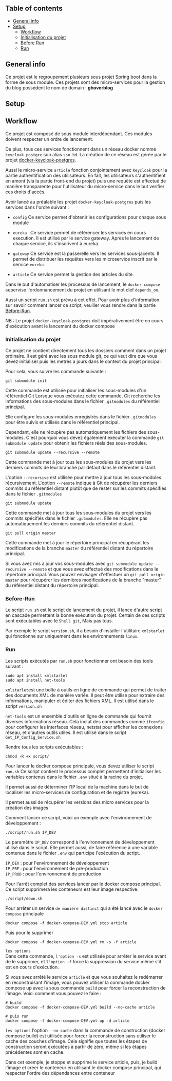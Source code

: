 ## Table of contents

* [General info](#general-info)
* [Setup](#setup)
    * [Workflow](#workflow)
    * [Initialisation du projet](#initialisation-du-projet)
    * [Before Run](#Before-Run)
    * [Run](#run)

## General info

Ce projet est le regroupement plusieurs sous projet Spring boot dans la forme de sous module. Ces projets sont des
micro-services pour la gestion du blog possèdent le nom de domain : **ghoverblog**

## Setup

## Workflow

Ce projet est composé de sous module interdépendant. Ces modules doivent respecter un ordre de lancement.

De plus, tous ces services fonctionnent dans un réseau docker nommé `keycloak_postgre` son alias `sso_bd`.
La création de ce réseau est gérée par le
projet [docker-keycloak-postgres](https://github.com/MGNetworking/docker-keycloak-postgres).

Aussi le micro-service `article` fonction conjointement avec `Keycloak` pour la partie authentification des
utilisateurs. En fait, les utilisateurs s'authentifient en amont (via la partie front-end du projet) puis une requête
est effectué de manière transparente pour l'utilisateur du micro-service dans le but verifier ces droits d'accès.

Avoir lancé au préalable les projet `docker-keycloak-postgres` puis les services dans l'ordre suivant :

* `config` Ce service permet d'obtenir les configurations pour chaque sous module


* `eureka ` Ce service permet de référencer les services en cours execution. Il est utilisé par le service gateway.
  Après le lancement de chaque service, ils s'inscrivent à eureka.


* `gateway` Ce service est la passerelle vers les services sous-jacents. Il permet de distribuer
  les requêtes vers les microservice inscrit par le service `eureka`


* `article` Ce service permet la gestion des articles du site.

Dans le but d'automatiser les processus de lancement, le `docker compose` supervise l'ordonnancement du projet en
utilisant le mot clef `depends_on`.

Aussi un script `run.sh` est prévu à cet effet. Pour avoir plus d'information sur savoir comment lancer ce script,
veuiller vous rendre dans la partie [Before-Run](#before-run).

NB : Le projet `docker-keycloak-postgres` doit impérativement être en cours d'exécution avant le lancement du docker
compose

### Initialisation du projet

Ce projet ne contient directement tous les dossiers comment dans un projet ordinaire. Il est géré avec les sous module
git, ce qui veut dire que vous devez initialiser puis les metres a jours dans le context du projet principal.

Pour cela, vous suivre les commande suivante :

```shell
git submodule init
```

Cette commande est utilisée pour initialiser les sous-modules d'un référentiel Git
Lorsque vous exécutez cette commande, Git recherche les informations des sous-modules
dans le fichier `.gitmodules` du référentiel principal.

Elle configure les sous-modules enregistrés dans le fichier `.gitmodules` pour être suivis
et utilisés dans le référentiel principal.

Cependant, elle ne récupère pas automatiquement les fichiers des sous-modules.
C'est pourquoi vous devez également exécuter la commande `git submodule update` pour obtenir les fichiers réels des
sous-modules.

```shell
git submodule update --recursive --remote
```

Cette commande met à jour tous les sous-modules du projet vers les derniers commits de leur branche par défaut dans le
référentiel distant.

L'option `--recursive` est utilisée pour mettre à jour tous les sous-modules récursivement.
L'option `--remote` indique à Git de récupérer les derniers commits du référentiel distant plutôt que de rester sur les
commits spécifiés dans le fichier `.gitmodules`

```shell
git submodule update
```

Cette commande met à jour tous les sous-modules du projet vers les commits spécifiés dans le fichier `.gitmodules`.
Elle ne récupère pas automatiquement les derniers commits du référentiel distant.

```shell
git pull origin master
```

Cette commande met à jour le répertoire principal en récupérant les modifications de la branche `master` du référentiel
distant du répertoire principal.

Si vous avez mis à jour vos sous-modules avec `git submodule update --recursive --remote` et que vous avez effectué des
modifications dans le répertoire principal. Vous pouvez envisager d'effectuer un `git pull origin master` pour récupérer
les dernières modifications de la branche "master" du référentiel distant du répertoire principal.

### Before-Run

Le script `run.sh` est le script de lancement du projet, il lance d'autre script en cascade permettent la bonne
exécution du projet. Certain de ces scripts sont exécutables avec le `Shell git`, Mais pas tous.

Par exemple le script `version.sh`, il a besoin d'installer l'utilitaire `xmlstarlet` qui fonctionne sur
uniquement dans les environnements `linux`.

### Run

Les scripts exécutés par `run.sh` pour fonctionner ont besoin des tools suivant :

```shell
sudo apt install xmlstarlet
sudo apt install net-tools
```

`xmlstarlet`est une boîte à outils en ligne de commande qui permet de traiter des documents XML de manière
variée. Il peut être utilisé pour extraire des informations, manipuler et éditer des fichiers XML.
Il est utilisé dans le script `version.sh`

`net-tools` est un ensemble d'outils en ligne de commande qui fournit diverses informations réseau. Cela inclut des
commandes comme `ifconfig` pour configurer les interfaces réseau, netstat pour afficher les connexions réseau, et
d'autres
outils utiles. Il est utilisé dans le script `Get_IP_Config_Service.sh`

Rendre tous les scripts exécutables :

```shell
chmod -R +x script/
```

Pour lancer le docker compose principale, vous devez utiliser le script `run.sh` Ce script contient le processus complet
permettent d'initialiser les variables contenus dans le fichier `.env` situé à la racine du projet.

Il permet aussi de déterminer l'IP local de la machine dans le but de localiser les micro-services de configuration et
de registre (eureka).

Il permet aussi de récupérer les versions des micro services pour la création des images

Comment lancer ce script, voici un exemple avec l'environnement de développement :

```shell
./script/run.sh IP_DEV
```

Le paramètre `IP_DEV` correspond à l'environnement de développement utilisé dans le script. Elle permet aussi,
de faire référence à une variable contenue dans le fichier `.env` qui participe l'exécution du script.

`IP_DEV` : pour l'environnement de développement  
`IP_PRE` : pour l'environnement de pré-production  
`IP_PROD` : pour l'environnement de production

Pour l'arrêt complet des services lancer par le docker compose principal. Ce script supprimera les conteneurs est leur
image respective.

```shell
./script/down.sh 
```

Pour arrêter un service `de manière distinct` qui a été lancé avec le `docker compose` principale

```shell
docker compose -f docker-compose-DEV.yml stop article
```

Puis pour le supprimer

```shell
docker compose -f docker-compose-DEV.yml rm -s -f article
```

`les options`   
Dans cette commande, `l'option -s` est utilisée pour arrêter le service avant de le supprimer, et `l'option -f` force la
suppression du service même s'il est en cours d'exécution.

Si vous avez arrêté le service `article` et que vous souhaitez le redémarrer en reconstruisant l'image, vous pouvez
utiliser la commande docker compose up avec la sous commande `build` pour forcer la reconstruction de l'image.
Voici comment vous pouvez le faire :

```shell
# build 
docker compose -f docker-compose-DEV.yml build --no-cache article

# puis run
docker compose -f docker-compose-DEV.yml up -d article
```

`les options`
l'option `--no-cache` dans la commande de construction (docker compose build) est utilisée pour forcer la reconstruction
sans utiliser le cache des couches d'image. Cela signifie que toutes les étapes de construction seront exécutées à
partir de zéro, même si les étapes précédentes sont en cache.

Dans cet exemple, je stoppe et supprime le service article, puis, je build l'image et créer le conteneur en
utilisant le docker compose principal, qui respecter l'ordre des dépendances entre conteneur 